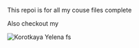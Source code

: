 This repoi is for all my couse files complete

Also checkout my 

![Korotkaya Yelena fs](https://user-images.githubusercontent.com/65640084/93925092-9a9d5780-fce3-11ea-9ed9-bff865fb71d7.jpg)
